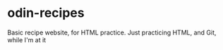 # odin-recipes
Basic recipe website, for HTML practice.
Just practicing HTML, and Git, while I'm at it